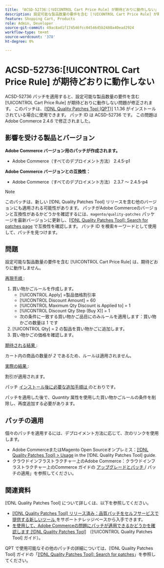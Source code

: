 ```yaml
---
title: 「ACSD-52736:[!UICONTROL Cart Price Rule] が期待どおりに動作しない」
description: 設定可能な製品数量の要件を含む [!UICONTROL Cart Price Rule] が期待どおりに動作しないAdobe Commerceの問題を修正するには、ACSD-52736 パッチを適用してください。
feature: Shopping Cart, Products
role: Admin, Developer
source-git-commit: 49ac8ad1f174546fcc0454645b2480a40ead2924
workflow-type: tm+mt
source-wordcount: '378'
ht-degree: 0%

---
```


# ACSD-52736:[!UICONTROL Cart Price Rule] が期待どおりに動作しない

ACSD-52736 パッチを適用すると、設定可能な製品数量の要件を含む [!UICONTROL Cart Price Rule] が期待どおりに動作しない問題が修正されます。 このパッチは、[[!DNL Quality Patches Tool (QPT)]](https://experienceleague.adobe.com/en/docs/commerce-knowledge-base/kb/announcements/commerce-announcements/magento-quality-patches-released-new-tool-to-self-serve-quality-patches) 1.1.36 がインストールされている場合に使用できます。 パッチ ID は ACSD-52736 です。 この問題はAdobe Commerce 2.4.6 で修正されました。

## 影響を受ける製品とバージョン

**Adobe Commerce バージョン用のパッチが作成されます。**

* Adobe Commerce（すべてのデプロイメント方法） 2.4.5-p1

**Adobe Commerce バージョンとの互換性：**

* Adobe Commerce（すべてのデプロイメント方法） 2.3.7 ～ 2.4.5-p4

>[!NOTE]
>
>このパッチは、新しい [!DNL Quality Patches Tool] リリースを含む他のバージョンにも適用される可能性があります。 パッチがAdobe Commerceのバージョンと互換性があるかどうかを確認するには、`magento/quality-patches` パッケージを最新バージョンに更新し、[[!DNL Quality Patches Tool]: Search for patches page](https://experienceleague.adobe.com/tools/commerce-quality-patches/index.html) で互換性を確認します。 パッチ ID を検索キーワードとして使用して、パッチを見つけます。

## 問題

設定可能な製品数量の要件を含む [!UICONTROL Cart Price Rule] は、期待どおりに動作しません。

<u> 再現手順 </u>:

1. 買い物かごルールを作成します。
   * [!UICONTROL Apply] =製品価格割引率
   * [!UICONTROL Discount Amount] = 60
   * [!UICONTROL Maximum Qty Discount is Applied to] = 1
   * [!UICONTROL Discount Qty Step (Buy X)] = 1
   * 次の条件に一致する買い物かご品目にのみルールを適用します：買い物かごの数量は 1 です
2. [!UICONTROL Qty] = 2 の製品を買い物かごに追加します。
3. 買い物かごの価格を確認します。

<u> 期待される結果 </u>:

カート内の商品の数量が *2* であるため、ルールは適用されません。

<u> 実際の結果 </u>:

割引が適用されます。

パッチ <u> インストール後に必要な追加手順は </u> のとおりです。

パッチを適用した後で、*Quantity* 属性を使用した買い物かごルールの条件を削除し、再度追加する必要があります。

## パッチの適用

個々のパッチを適用するには、デプロイメント方法に応じて、次のリンクを使用します。

* Adobe CommerceまたはMagento Open Sourceオンプレミス：[[!DNL Quality Patches Tool] > Usage](https://experienceleague.adobe.com/docs/commerce-operations/tools/quality-patches-tool/usage.html) in the [!DNL Quality Patches Tool] guide.
* クラウドインフラストラクチャー上のAdobe Commerce：クラウドインフラストラクチャー上のCommerce ガイドの [ アップグレードとパッチ ](https://experienceleague.adobe.com/docs/commerce-cloud-service/user-guide/develop/upgrade/apply-patches.html)/ パッチの適用」を参照してください。

## 関連資料

[!DNL Quality Patches Tool] について詳しくは、以下を参照してください。

* [[!DNL Quality Patches Tool]  リリース済み：品質パッチをセルフサービスで提供する新しいツール ](https://experienceleague.adobe.com/en/docs/commerce-knowledge-base/kb/announcements/commerce-announcements/magento-quality-patches-released-new-tool-to-self-serve-quality-patches) をサポートナレッジベースから入手できます。
* [ を使用して、Adobe Commerceの問題にパッチが適用できるかどうかを確認します  [!DNL Quality Patches Tool]](/help/tools/quality-patches-tool/patches-available-in-qpt/check-patch-for-magento-issue-with-magento-quality-patches.md) （[!UICONTROL Quality Patches Tool] ガイド）。


QPT で使用可能なその他のパッチの詳細については、[!DNL Quality Patches Tool] ガイドの「[[!DNL Quality Patches Tool]: Search for patches](https://experienceleague.adobe.com/tools/commerce-quality-patches/index.html)」を参照してください。
